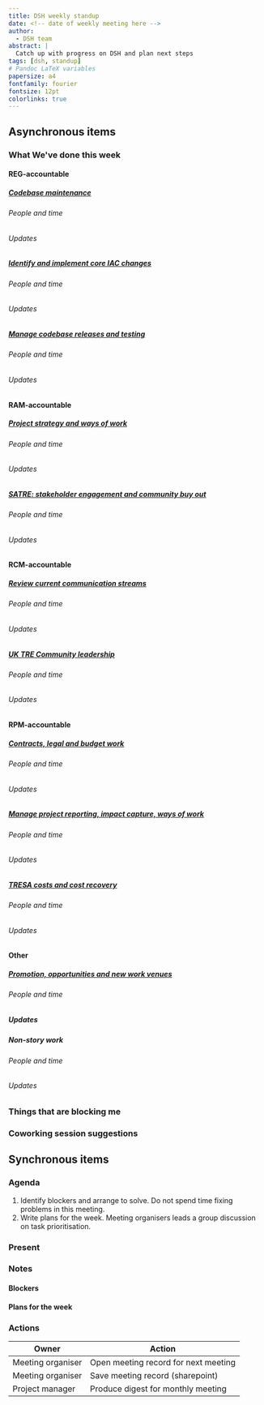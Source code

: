 ```yaml
---
title: DSH weekly standup
date: <!-- date of weekly meeting here -->
author:
  - DSH team
abstract: |
  Catch up with progress on DSH and plan next steps
tags: [dsh, standup]
# Pandoc LaTeX variables
papersize: a4
fontfamily: fourier
fontsize: 12pt
colorlinks: true
---
```


## Asynchronous items

<!--
Please fill these items out before the meeting.
-->

### What We've done this week

<!--
Please use the templates below to report what you have been working on.
Try to update this as you work.
Please don't leave this until shortly before the meeting.

Add your name to any story you have worked on and include a rough estimate of the time spent.

Add pieces of work into stories to the relevant stories.
Add some brief context to explain what the work does and why we did it.
Please include links.

Work that is not related to a story can go in the 'Other' section.
For example, this may be an emergent task, providing support or expertise to other teams.
-->

<!--
##### [Story](https://…)

###### People and time

- Harry Lime (x hours)
- Sam Space (y hours)

###### Updates

- Added feature α
  - Implemented in [PR](https://…)
- Working on bug β
  - This is a critical bug which prevent users from …
  - Opened [issue describing bug](https://…)
  - Draft PR to fix bug [created](https://…)
-->

#### REG-accountable

##### [Codebase maintenance](https://github.com/alan-turing-institute/data-safe-haven-team/issues/47)

###### People and time

<!--
- Harry Lime (x hours)
- Sam Space (y hours)
-->

###### Updates

<!--
- Added feature α
  - Implemented in [PR](https://…)
- Working on bug β
  - This is a critical bug which prevent users from …
  - Opened [issue describing bug](https://…)
  - Draft PR to fix bug [created](https://…)
-->

##### [Identify and implement core IAC changes](https://github.com/alan-turing-institute/data-safe-haven-team/issues/28)

###### People and time

<!--
- Harry Lime (x hours)
- Sam Space (y hours)
-->

###### Updates

<!--
- Added feature α
  - Implemented in [PR](https://…)
- Working on bug β
  - This is a critical bug which prevent users from …
  - Opened [issue describing bug](https://…)
  - Draft PR to fix bug [created](https://…)
-->

##### [Manage codebase releases and testing](https://github.com/alan-turing-institute/data-safe-haven-team/issues/50)

###### People and time

<!--
- Harry Lime (x hours)
- Sam Space (y hours)
-->

###### Updates

<!--
- Added feature α
  - Implemented in [PR](https://…)
- Working on bug β
  - This is a critical bug which prevent users from …
  - Opened [issue describing bug](https://…)
  - Draft PR to fix bug [created](https://…)
-->

#### RAM-accountable

##### [Project strategy and ways of work](https://github.com/alan-turing-institute/data-safe-haven-team/issues/43)

###### People and time

<!--
- Harry Lime (x hours)
- Sam Space (y hours)
-->

###### Updates

<!--
- Added feature α
  - Implemented in [PR](https://…)
- Working on bug β
  - This is a critical bug which prevent users from …
  - Opened [issue describing bug](https://…)
  - Draft PR to fix bug [created](https://…)
-->

##### [SATRE: stakeholder engagement and community buy out](https://github.com/alan-turing-institute/data-safe-haven-team/issues/66)

###### People and time

<!--
- Harry Lime (x hours)
- Sam Space (y hours)
-->

###### Updates

<!--
- Added feature α
  - Implemented in [PR](https://…)
- Working on bug β
  - This is a critical bug which prevent users from …
  - Opened [issue describing bug](https://…)
  - Draft PR to fix bug [created](https://…)
-->

#### RCM-accountable

##### [Review current communication streams](https://github.com/alan-turing-institute/data-safe-haven-team/issues/35)

###### People and time

<!--
- Harry Lime (x hours)
- Sam Space (y hours)
-->

###### Updates

<!--
- Added feature α
  - Implemented in [PR](https://…)
- Working on bug β
  - This is a critical bug which prevent users from …
  - Opened [issue describing bug](https://…)
  - Draft PR to fix bug [created](https://…)
-->

##### [UK TRE Community leadership](https://github.com/alan-turing-institute/data-safe-haven-team/issues/52)

###### People and time

<!--
- Harry Lime (x hours)
- Sam Space (y hours)
-->

###### Updates

<!--
- Added feature α
  - Implemented in [PR](https://…)
- Working on bug β
  - This is a critical bug which prevent users from …
  - Opened [issue describing bug](https://…)
  - Draft PR to fix bug [created](https://…)
-->

#### RPM-accountable

##### [Contracts, legal and budget work](https://github.com/alan-turing-institute/data-safe-haven-team/issues/53)

###### People and time

<!--
- Harry Lime (x hours)
- Sam Space (y hours)
-->

###### Updates

<!--
- Added feature α
  - Implemented in [PR](https://…)
- Working on bug β
  - This is a critical bug which prevent users from …
  - Opened [issue describing bug](https://…)
  - Draft PR to fix bug [created](https://…)
-->

##### [Manage project reporting, impact capture, ways of work](https://github.com/alan-turing-institute/data-safe-haven-team/issues/54)

###### People and time

<!--
- Harry Lime (x hours)
- Sam Space (y hours)
-->

###### Updates

<!--
- Added feature α
  - Implemented in [PR](https://…)
- Working on bug β
  - This is a critical bug which prevent users from …
  - Opened [issue describing bug](https://…)
  - Draft PR to fix bug [created](https://…)
-->

##### [TRESA costs and cost recovery](https://github.com/alan-turing-institute/data-safe-haven-team/issues/36)

###### People and time

<!--
- Harry Lime (x hours)
- Sam Space (y hours)
-->

###### Updates

<!--
- Added feature α
  - Implemented in [PR](https://…)
- Working on bug β
  - This is a critical bug which prevent users from …
  - Opened [issue describing bug](https://…)
  - Draft PR to fix bug [created](https://…)
-->

#### Other

##### [Promotion, opportunities and new work venues](https://github.com/alan-turing-institute/data-safe-haven-team/issues/68)

###### People and time

<!--
- Harry Lime (x hours)
- Sam Space (y hours)
-->

##### Updates

<!--
- Added feature α
  - Implemented in [PR](https://…)
- Working on bug β
  - This is a critical bug which prevent users from …
  - Opened [issue describing bug](https://…)
  - Draft PR to fix bug [created](https://…)
-->


##### Non-story work

###### People and time

<!--
- Harry Lime (x hours)
- Sam Space (y hours)
-->

###### Updates

<!--
- Added feature α
  - Implemented in [PR](https://…)
- Working on bug β
  - This is a critical bug which prevent users from …
  - Opened [issue describing bug](https://…)
  - Draft PR to fix bug [created](https://…)
-->

### Things that are blocking me

<!--
Please use the template below to report things that are blocking you.
This may be things out of your control that you need to raise attention to.
It may also be things you would like the help or input of the team on.
-->

<!--
#### Your name here

- I don't understand bug X
- I don't feel I have the authority to do Y
- I want advice on issue Z
-->

### Coworking session suggestions

<!--
Please suggest co working sessions for next week.
Good coworking session tasks may need, or benefit, from multiple team members working synchronously.
Coworking time can also be used to 'block out' time for focused work.
-->

<!--
- Suggestion
- Suggestion
-->

## Synchronous items

### Agenda

<!--
Please do not add additional agenda items.
Other issues can be dealt with in coworking time.
-->

1. Identify blockers and arrange to solve.
   Do not spend time fixing problems in this meeting.
1. Write plans for the week.
   Meeting organisers leads a group discussion on task prioritisation.

### Present

<!--
- Harry Lime
- Sam Spade
-->

### Notes

#### Blockers

<!--
- Blocker
  - Plan how and when to solve the blocker
-->

#### Plans for the week

<!--
Please use the template below to report what you expect or want to work on this week.
Try to focus on task-level items rather than broad areas or stories.
This will make it clear to the team what everyone is hoping to work on.
-->

<!--
##### Your name here

- Focus on task α
- Fix bug β
- Merge PR γ
-->

### Actions

<!--
Actions are static.
The actions here should not be used to assign work.
-->

| Owner             | Action                               |
| -------           | --------                             |
| Meeting organiser | Open meeting record for next meeting |
| Meeting organiser | Save meeting record (sharepoint)     |
| Project manager   | Produce digest for monthly meeting   |
